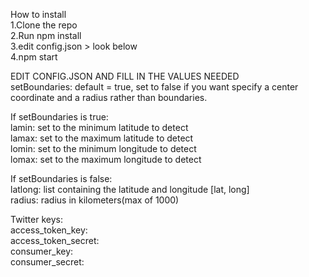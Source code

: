 How to install  
1.Clone the repo   
2.Run npm install  
3.edit config.json > look below  
4.npm start  
  
EDIT CONFIG.JSON AND FILL IN THE VALUES NEEDED  
setBoundaries: default = true, set to false if you want specify a center coordinate and a radius rather than boundaries.   
  
If setBoundaries is true:  
lamin: set to the minimum latitude to detect  
lamax: set to the maximum latitude to detect  
lomin: set to the minimum longitude to detect  
lomax: set to the maximum longitude to detect  
  
If setBoundaries is false:  
latlong: list containing the latitude and longitude [lat, long]  
radius: radius in kilometers(max of 1000)  

Twitter keys:  
access_token_key:  
access_token_secret:  
consumer_key:  
consumer_secret:  